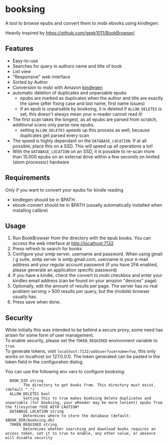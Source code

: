 # booksing
A tool to browse epubs and convert them to mobi ebooks using kindlegen. 

Heavily inspired by https://github.com/geek1011/BookBrowser/


## Features
- Easy-to-use
- Searches for query in authors name and title of book
- List view
- "Responsive" web interface
- Sorted by Author
- Conversion to mobi with Amazon [kindlegen](https://www.amazon.com/gp/feature.html?docId=1000765211)
- automatic deletion of duplicates and unparsable epubs
  - epubs are marked as duplicates when the author and title are exactly the same (after fixing case and last name, first name issues)
  - if an epub is unparsable by booksing, it is deleted if `ALLOW_DELETES` is set, this doesn't always mean your e-reader cannot read it!
- The first scan takes the longest, as all epubs are parsed from scratch, additional scans only parse new epubs.
  - setting `ALLOW_DELETES` speeds up this process as well, because duplicates get parsed every scan
- The speed is highly dependant on the `DATABASE_LOCATION`. If at all possible, place this on a SSD. This will speed up all operations a lot!
- With the `DATABASE_LOCATION` on an SSD, it is possible to re-scan more than 15.000 epubs on an external drive within a few seconds on limited (atom processor) hardware

## Requirements
Only if you want to convert your epubs for kindle reading
- kindlegen should be in $PATH
- ebook-convert should be in $PATH (usually automatically installed when installing calibre)

## Usage
1. Run BookBrowser from the directory with the epub books. You can access the web interface at [http://localhost:7132](http://localhost:7132) 
1. Press refresh to search for books
1. Configure your smtp server, username and password. When using gmail / g suite, smtp server is smtp.gmail.com, username is your e-mail address and your regular account password (if you have 2FA enabled, please generate an application specific password) 
1. If you have a kindle, check the convert to mobi checkbox and enter your kindles email address (can be found on your amazon "devices" page) 
1. Optionally, edit the amount of results per page. The server has no real problem serving > 500 results per query, but the (mobile) browser usually has.
1. Press save when done.

## Security
While initially this was intended to be behind a secure proxy, some need has arisen for some form of user management.  
To enable security, please set the `TOKEN_REQUIRED` environment variable to `true`.  
To generate tokens, visit `localhost:7132/adduser?username=foo`, this only works on localhost (or 127.0.0.1). The token generated can be pasted in the token field in the configuration dialog.

You can use the following env vars to configure booksing:

````
  BOOK_DIR string
        The directory to get books from. This directory must exist. (default ".")
  ALLOW_DELETES bool
        Setting this to true makes booksing delete duplicates and unparsable (for booksing, your eReader may be more lenient) epubs from the filesystem *USE WITH CAUTION*
  DATABASE_LOCATION string
        Determines where to store the database (default: $BOOK_DIR/booksing.db)
  TOKEN_REQUIRED string
        Determines whether searching and download books requires an access token, set it to true to enable, any other value, or absence will disable security
````
